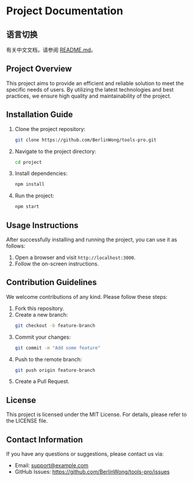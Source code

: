# Project Documentation

## 语言切换
有关中文文档，请参阅 [README.md](README.md)。

## Project Overview
This project aims to provide an efficient and reliable solution to meet the specific needs of users. By utilizing the latest technologies and best practices, we ensure high quality and maintainability of the project.

## Installation Guide
1. Clone the project repository:
   ```bash
   git clone https://github.com/BerlinWong/tools-pro.git
   ```
2. Navigate to the project directory:
   ```bash
   cd project
   ```
3. Install dependencies:
   ```bash
   npm install
   ```
4. Run the project:
   ```bash
   npm start
   ```

## Usage Instructions
After successfully installing and running the project, you can use it as follows:
1. Open a browser and visit `http://localhost:3000`.
2. Follow the on-screen instructions.

## Contribution Guidelines
We welcome contributions of any kind. Please follow these steps:
1. Fork this repository.
2. Create a new branch:
   ```bash
   git checkout -b feature-branch
   ```
3. Commit your changes:
   ```bash
   git commit -m "Add some feature"
   ```
4. Push to the remote branch:
   ```bash
   git push origin feature-branch
   ```
5. Create a Pull Request.

## License
This project is licensed under the MIT License. For details, please refer to the LICENSE file.

## Contact Information
If you have any questions or suggestions, please contact us via:
- Email: support@example.com
- GitHub Issues: https://github.com/BerlinWong/tools-pro/issues
